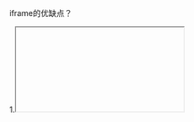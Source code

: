 iframe的优缺点？

1.<iframe>优点：

（1）解决加载缓慢的第三方内容如图标和广告等的加载问题

（2）Security sandbox

iframe sandbox="value"

| 值                   | 描述                                           |
| :------------------- | :--------------------------------------------- |
| ""                   | 应用以下所有的限制。                           |
| allow-same-origin    | 允许 iframe 内容被视为与包含文档有相同的来源。 |
| allow-top-navigation | 允许 iframe 内容从包含文档导航（加载）内容。   |
| allow-forms          | 允许表单提交。                                 |
| allow-scripts        | 允许脚本执行。                                 |

（3）并行加载脚本

2.<iframe>缺点：

（1）iframe会阻塞主页面的Onload事件；

及时触发 window 的 onload 事件是非常重要的。onload 事件触发使浏览器的 “忙” 指示器停止，告诉用户当前网页已经加载完毕。当 onload 事件加载延迟后，它给用户的感觉就是这个网页非常慢。window 的 onload 事件需要在所有 iframe 加载完毕后(包含里面的元素)才会触发。在 Safari 和 Chrome 里，通过 JavaScript 动态设置 iframe 的 SRC 可以避免这种阻塞情况。

（2）即时内容为空，加载也需要时间

（3）没有语意

